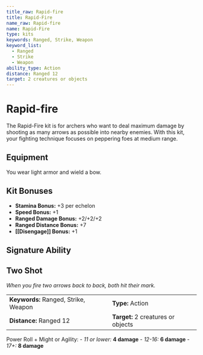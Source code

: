 ```yaml
---
title_raw: Rapid-fire
title: Rapid-Fire
name_raw: Rapid-fire
name: Rapid-Fire
type: kits
keywords: Ranged, Strike, Weapon
keyword_list:
  - Ranged
  - Strike
  - Weapon
ability_type: Action
distance: Ranged 12
target: 2 creatures or objects
---
```


# Rapid-fire

The Rapid-Fire kit is for archers who want to deal maximum damage by shooting as many arrows as possible into nearby enemies. With this kit, your fighting technique focuses on peppering foes at medium range.

## Equipment

You wear light armor and wield a bow.

## Kit Bonuses

- **Stamina Bonus:** +3 per echelon
- **Speed Bonus:** +1
- **Ranged Damage Bonus:** +2/+2/+2
- **Ranged Distance Bonus:** +7
- **[[Disengage]] Bonus:** +1

## Signature Ability

## Two Shot

*When you fire two arrows back to back, both hit their mark.*

|                                      |                                    |
| :----------------------------------- | :--------------------------------- |
| **Keywords:** Ranged, Strike, Weapon | **Type:** Action                   |
| **Distance:** Ranged 12              | **Target:** 2 creatures or objects |

Power Roll + Might or Agility: - *11 or lower:* **4 damage** - *12-16:* **6 damage** - *17+:* **8 damage**
